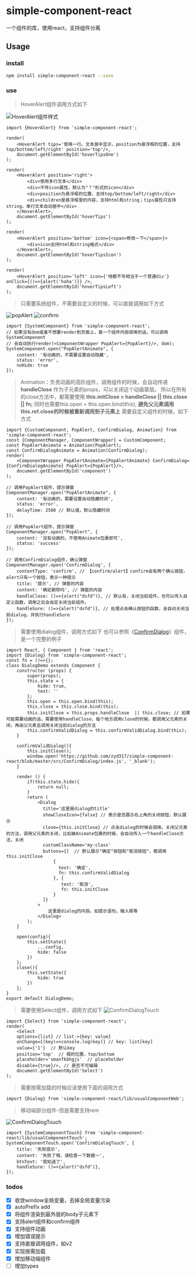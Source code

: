 # simple-component-react
一个组件的库，使用react，支持组件分离

## Usage

### install

```bash
npm install simple-component-react --save
```

### use

> HoverAlert组件调用方式如下

![HoverAlert组件样式](/HoverTips.png)

```
import {HoverAlert} from 'simple-component-react';

render(
    <HoverAlert tips='使用一行。文本居中显示，position为悬浮框的位置，支持top/bottom/left/right' position='top'/>,
    document.getElementById('hoverTipsOne')
);

render(
    <HoverAlert position='right'>
        <div>使用多行文本</div>
        <div>不传icon属性，默认为"？"形式的icon</div>
        <div>position为悬浮框的位置，支持top/bottom/left/right</div>
        <div>children是悬浮框里的内容，支持html和string；tips属性只支持string。单行文本自动居中</div>
    </HoverAlert>,
    document.getElementById('hoverTips')
);

render(
    <HoverAlert position='bottom' icon={<span>修改一下</span>}>
        <div>icon支持html和string格式</div>
    </HoverAlert>,
    document.getElementById('hoverTipsIcon')
);

render(
    <HoverAlert position='left' icon={'啥都不写相当于一个普通div'} onClick={()=>{alert('haha')}} />,
    document.getElementById('hoverTipsLeft')
);
```

> 只需要系统组件，不需要自定义的时候，可以直接调用如下方式

![popAlert](/popAlert.png)
![confirm](/confirm.png)
```
import {SystemComponent} from 'simple-component-react';
// 如果没有dom或者不想要render到页面上，是一个组件内部调用的话。可以调用SystemComponent
// 会自动执行render(<ComponentWrapper PopAlert={PopAlert}/>, dom);
SystemComponent.open("PopAlertAnimate", {
    content: '有动画的，不需要设置自动隐藏',
    status: 'error',
    noHide: true
});
```

> Animation：负责动画的高阶组件，调用组件的时候，会自动传递 __handleClose__ 作为子元素的props，可以关闭这个动画蒙层。
> 所以在所有的close方法中，都需要使用 __this.initClose = handleClose || this.close || fn;__
> 同时也需要this.open = this.open.bind(this); __避免父元素调用this.ref.close的时候被重新调用到子元素上__
> 需要自定义组件的时候，如下方式
```
import {CustomComponent, PopAlert, ConfirmDialog, Animation} from 'simple-component-react';
const {ComponentManager, ComponentWrapper} = CustomComponent;
const PopAlertAnimate = Animation(PopAlert);
const ConfirmDialogAnimate = Animation(ConfirmDialog);
render(
    <ComponentWrapper PopAlertAnimate={PopAlertAnimate} ConfirmDialog={ConfirmDialogAnimate} PopAlert={PopAlert}/>,
    document.getElementById('component')
);

// 调用PopAlert组件，提示弹窗
ComponentManager.open("PopAlertAnimate", {
    content: '有动画的，需要设置自动隐藏时间',
    status: 'error',
    delayTime: 2500 // 默认值，默认隐藏时间
});

// 调用PopAlert组件，提示弹窗
ComponentManager.open("PopAlert", {
    content: '没有动画的，不使用Animate包裹即可',
    status: 'success'
});

// 调用ConfirmDialog组件，确认弹窗
ComponentManager.open('ConfirmDialog', {
    contentType: 'confirm', // 【confirm/alert】confirm会有两个确认按钮，alert只有一个按钮，表示一种提示
    title: '提示', // 弹窗的内容
    content: '确定删除吗', // 弹窗的内容
    handleClose: ()=>{alert("dsfd")}, // 默认有，关闭当前组件。也可以传入自定义函数，调用之后会自定关闭当前组件。
    handleSure: ()=>{alert("dsfd")}, // 处理点击确认按钮的函数，会自动关闭当前dialog，并执行handleSure
});
```

> 需要使用dialog组件，调用方式如下
> 也可以参照《[ConfirmDialog](https://github.com/zyd317/simple-component-react/blob/master/src/ConfirmDialog/index.js)》组件，是一个完整的例子
```
import React, { Component } from 'react';
import {Dialog} from 'simple-component-react';
const fn = ()=>{};
class DialogDemo extends Component {
    constructor (props) {
        super(props);
        this.state = {
            hide: true,
            text: ''
        };
        this.open = this.open.bind(this);
        this.close = this.close.bind(this);
        this.initClose = this.props.handleClose  || this.close; // 如果可能需要动画的话，需要使用handleClose，每个地方调用close的时候，都调用父元素的关闭，再由父元素去调用关闭当前dialog的方法
        this.confirmValidDialog = this.confirmValidDialog.bind(this);
    }

    confirmValidDialog(){
        this.initClose();
        window.open('https://github.com/zyd317/simple-component-react/blob/master/src/ConfirmDialog/index.js', '_blank');
    }

    render () {
        if(this.state.hide){
            return null;
        }
        return (
            <Dialog
              title='这里是dialog的title'
              showCloseIcon={false} // 表示是否展示右上角的关闭按钮，默认展示
              close={this.initClose} // 点击dialog的时候会调用。关闭父元素的方法，调用父元素的关闭，比如被Animate包裹的时候，会自动传入一个handleClose方法，关闭
              customClassName='my-class'
              buttons={[  // 默认展示"确定"按钮和"取消按钮"，都调用this.initClose
                  {
                    text: '确定',
                    fn: this.confirmValidDialog
                  }, {
                     text: '取消',
                     fn: this.initClose
                  }
              ]}
            >
                这里是dialog的内容。如提示语句，输入框等
            </Dialog>
        );
    }

    open(config){
        this.setState({
            ...config,
            hide: false
        })
    };
    close(){
        this.setState({
            hide: true
        })
    };
}
export default DialogDemo;
```

> 需要使用Select组件，调用方式如下
![ConfirmDialogTouch](/Select.png)
```
import {Select} from 'simple-component-react';
render(
    <Select 
    options={list} // list->{key: value}
    onChange={(key)=>console.log(key)} // key: list[key]
    value={'1'}  // 默认key
    position='top'  // 框的位置，top/bottom
    placeholder='smanfkbhgjs'  // placeholder
    disable={true}/>, // 是否不可编辑
    document.getElementById('Select')
);
```


>
> 需要按需加载的时候应该使用下面的调用方式
>
```
import {Dialog} from 'simple-component-react/lib/usualComponentWeb';
```

>
> 移动端部分组件-但是需要支持rem
>
![ConfirmDialogTouch](/ConfirmDialogTouch.png)
```
import {SystemComponentTouch} from 'simple-component-react/lib/usualComponentTouch';
SystemComponentTouch.open('ConfirmDialogTouch', {
    title: '失败提示',
    content: '失败了哦，请检查一下数据～',
    btnText: '我知道了',
    handleSure: ()=>{alert("dsfd")},
});
```

### todos

- [X] 收敛window全局变量，去掉全局变量污染
- [X] autoPrefix add
- [X] 将组件渲染到最外层的body子元素下
- [X] 支持alert组件和confirm组件
- [X] 支持组件动画
- [X] 增加错误提示
- [X] 支持直接调用组件，如v2
- [X] 实现按需加载
- [X] 增加移动端组件
- [ ] 增加types